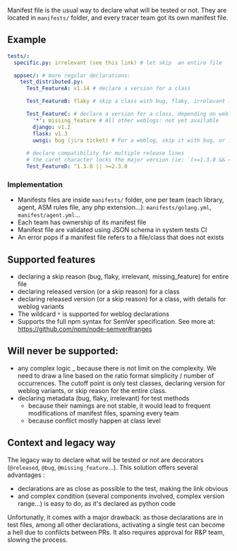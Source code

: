 Manifest file is the usual way to declare what will be tested or not. They are located in `manifests/` folder, and every tracer team got its own manifest file.

## Example

```yaml
tests/:
  specific.py: irrelevant (see this link) # let skip  an entire file

  appsec/: # more regular declarations:
    test_distributed.py:
      Test_FeatureA: v1.14 # declare a version for a class

      Test_FeatureB: flaky # skip a class with bug, flaky, irrelevant ...

      Test_FeatureC: # declare a version for a class, depending on weblog
        '*': missing_feature # All other weblogs: not yet available
        django: v1.2
        flask: v1.3
        uwsgi: bug (jira ticket) # For a weblog, skip it with bug, or flaky
      
      # declare compatibility for multiple release lines
      # the caret character locks the major version (ie: `(>=1.3.0 && <2.0.0) || >= 2.3.0`)
      Test_FeatureD: ^1.3.0 || >=2.3.0
```

### Implementation

- Manifests files are inside `manifests/` folder, one per team (each library, agent, ASM rules file, any php extension...): `manifests/golang.yml`, `manifest/agent.yml`...
- Each team has ownership of its manifest file
- Manifest file are validated using JSON schema in system tests CI
- An error pops if a manifest file refers to a file/class that does not exists

## Supported features

- declaring a skip reason (bug, flaky, irrelevant, missing_feature) for entire file
- declaring released version (or a skip reason) for a class
- declaring released version (or a skip reason) for a class, with details for weblog variants
- The wildcard `*` is supported for weblog declarations
- Supports the full npm syntax for SemVer specification. See more at: https://github.com/npm/node-semver#ranges

## Will never be supported:

- any complex logic
  \_ because there is not limit on the complexity. We need to draw a line based on the ratio format simplicity / number of occurrences. The cutoff point is only test classes, declaring version for weblog variants, or skip reason for the entire class.
- declaring metadata (bug, flaky, irrelevant) for test methods
  - because their namings are not stable, it would lead to frequent modifications of manifest files, spaming every team
  - because conflict mostly happen at class level

## Context and legacy way

The legacy way to declare what will be tested or not are decorators (`@released`, `@bug`, `@missing_feature`...). This solution offers several advantages :

- declarations are as close as possible to the test, making the link obvious
- and complex condition (several components involved, complex version range...) is easy to do, as it's declared as python code

Unfortunatly, it comes with a major drawback: as those declarations are in test files, among all other declarations, activating a single test can become a hell due to confilcts between PRs. It also requires approval for R&P team, slowing the process.
